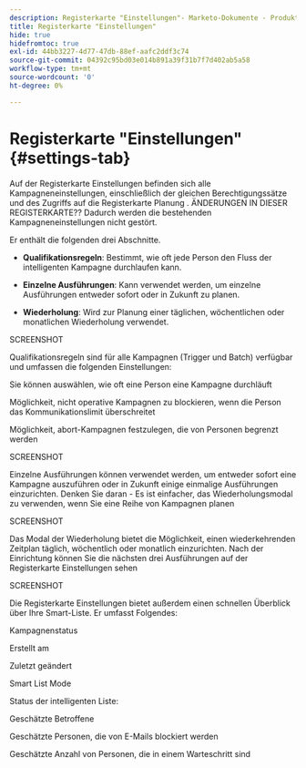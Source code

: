 ```yaml
---
description: Registerkarte "Einstellungen"- Marketo-Dokumente - Produktdokumentation
title: Registerkarte "Einstellungen"
hide: true
hidefromtoc: true
exl-id: 44bb3227-4d77-47db-88ef-aafc2ddf3c74
source-git-commit: 04392c95bd03e014b891a39f31b7f7d402ab5a58
workflow-type: tm+mt
source-wordcount: '0'
ht-degree: 0%

---
```


# Registerkarte &quot;Einstellungen&quot; {#settings-tab}

Auf der Registerkarte Einstellungen befinden sich alle Kampagneneinstellungen, einschließlich der gleichen Berechtigungssätze und des Zugriffs auf die Registerkarte Planung . ÄNDERUNGEN IN DIESER REGISTERKARTE?? Dadurch werden die bestehenden Kampagneneinstellungen nicht gestört.

Er enthält die folgenden drei Abschnitte.

* **Qualifikationsregeln**: Bestimmt, wie oft jede Person den Fluss der intelligenten Kampagne durchlaufen kann.

* **Einzelne Ausführungen**: Kann verwendet werden, um einzelne Ausführungen entweder sofort oder in Zukunft zu planen.

* **Wiederholung**: Wird zur Planung einer täglichen, wöchentlichen oder monatlichen Wiederholung verwendet.

SCREENSHOT

Qualifikationsregeln sind für alle Kampagnen (Trigger und Batch) verfügbar und umfassen die folgenden Einstellungen:

Sie können auswählen, wie oft eine Person eine Kampagne durchläuft

Möglichkeit, nicht operative Kampagnen zu blockieren, wenn die Person das Kommunikationslimit überschreitet

Möglichkeit, abort-Kampagnen festzulegen, die von Personen begrenzt werden

SCREENSHOT

Einzelne Ausführungen können verwendet werden, um entweder sofort eine Kampagne auszuführen oder in Zukunft einige einmalige Ausführungen einzurichten. Denken Sie daran - Es ist einfacher, das Wiederholungsmodal zu verwenden, wenn Sie eine Reihe von Kampagnen planen

SCREENSHOT

Das Modal der Wiederholung bietet die Möglichkeit, einen wiederkehrenden Zeitplan täglich, wöchentlich oder monatlich einzurichten. Nach der Einrichtung können Sie die nächsten drei Ausführungen auf der Registerkarte Einstellungen sehen

SCREENSHOT

Die Registerkarte Einstellungen bietet außerdem einen schnellen Überblick über Ihre Smart-Liste. Er umfasst Folgendes:

Kampagnenstatus

Erstellt am

Zuletzt geändert

Smart List Mode

Status der intelligenten Liste:

Geschätzte Betroffene

Geschätzte Personen, die von E-Mails blockiert werden

Geschätzte Anzahl von Personen, die in einem Warteschritt sind

